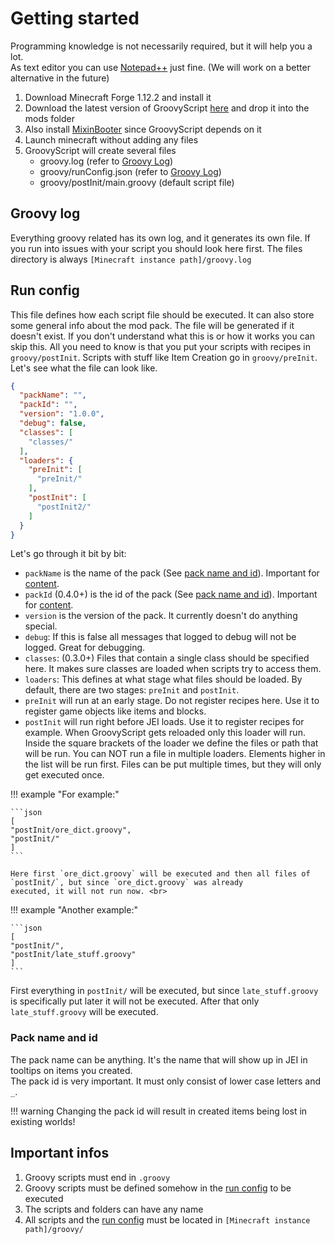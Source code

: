 # Getting started

Programming knowledge is not necessarily required, but it will help you a lot.<br>
As text editor you can use [Notepad++](https://notepad-plus-plus.org/downloads/) just fine. (We will work on a better
alternative in the future)

1. Download Minecraft Forge 1.12.2 and install it
2. Download the latest version of GroovyScript [here](https://www.curseforge.com/minecraft/mc-mods/groovyscript/files)
   and drop it into the mods folder
3. Also install [MixinBooter](https://www.curseforge.com/minecraft/mc-mods/mixin-booter/files) since GroovyScript
   depends on it
4. Launch minecraft without adding any files
5. GroovyScript will create several files
    - groovy.log (refer to [Groovy Log](#groovy-log))
    - groovy/runConfig.json (refer to [Groovy Log](#run-config))
    - groovy/postInit/main.groovy (default script file)

## Groovy log

Everything groovy related has its own log, and it generates its own file. If you run into issues with your script you
should look here first.
The files directory is always `[Minecraft instance path]/groovy.log`

## Run config

This file defines how each script file should be executed. It can also store some general info about the mod pack. The
file will be generated if it doesn't exist.
If you don't understand what this is or how it works you can skip this. All you need to know is that you put your
scripts with recipes in `groovy/postInit`.
Scripts with stuff like Item Creation go in `groovy/preInit`.<br>
Let's see what the file can look like.

```json
{
  "packName": "",
  "packId": "",
  "version": "1.0.0",
  "debug": false,
  "classes": [
    "classes/"
  ],
  "loaders": {
    "preInit": [
      "preInit/"
    ],
    "postInit": [
      "postInit2/"
    ]
  }
}
```

Let's go through it bit by bit: <br>

- `packName` is the name of the pack (See [pack name and id](#pack-name-and-id)). Important
  for [content](groovyscript/content/content.md). <br>
- `packId` (0.4.0+) is the id of the pack (See [pack name and id](#pack-name-and-id)). Important
  for [content](groovyscript/content/content.md). <br>
- `version` is the version of the pack. It currently doesn't do anything special. <br>
- `debug`: If this is false all messages that logged to debug will not be logged. Great for debugging. <br>
- `classes`: (0.3.0+) Files that contain a single class should be specified here. It makes sure classes are loaded when
  scripts try to access them. <br>
- `loaders`: This defines at what stage what files should be loaded. By default, there are two stages: `preInit`
  and `postInit`. <br>
- `preInit` will run at an early stage. Do not register recipes here. Use it to register game objects like items and
  blocks. <br>
- `postInit` will run right before JEI loads. Use it to register recipes for example. When GroovyScript gets reloaded
  only this loader will run.<br>
  Inside the square brackets of the loader we define the files or path that will be run. You can NOT run a file in
  multiple loaders.
  Elements higher in the list will be run first. Files can be put multiple times, but they will only get executed
  once. <br>

!!! example "For example:"

    ```json
    [
    "postInit/ore_dict.groovy",
    "postInit/"
    ]
    ```

    Here first `ore_dict.groovy` will be executed and then all files of `postInit/`, but since `ore_dict.groovy` was already
    executed, it will not run now. <br>

!!! example "Another example:"

    ```json
    [
    "postInit/",
    "postInit/late_stuff.groovy"
    ]
    ```

First everything in `postInit/` will be executed, but since `late_stuff.groovy` is specifically put later it will not be
executed. After that only `late_stuff.groovy` will be executed.

### Pack name and id

The pack name can be anything. It's the name that will show up in JEI in tooltips on items you created. <br>
The pack id is very important. It must only consist of lower case letters and `_`.

!!! warning
    Changing the pack id will result in created items being lost in existing worlds!

## Important infos

1. Groovy scripts must end in `.groovy`
2. Groovy scripts must be defined somehow in the [run config](#run-config) to be executed
3. The scripts and folders can have any name
4. All scripts and the [run config](#run-config) must be located in `[Minecraft instance path]/groovy/`